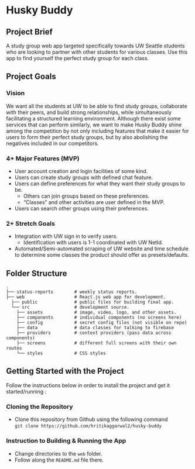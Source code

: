 # Husky Buddy

## Project Brief

A study group web app targeted specifically towards UW Seattle students who are
looking to partner with other students for various classes. Use this app to find
yourself the perfect study group for each class.

## Project Goals

### Vision

We want all the students at UW to be able to find study groups, collaborate with
their peers, and build strong relationships, while simultaneously facilitating a
structured learning environment. Although there exist some services that can
perform similarly, we want to make Husky Buddy shine among the competition by
not only including features that make it easier for users to form their perfect
study groups, but by also abolishing the negatives included in our competitors.

### 4+ Major Features (MVP)

- User account creation and login facilities of some kind.
- Users can create study groups with defined chat feature.
- Users can define preferences for what they want their study groups to be.
  - Others can join groups based on these preferences.
  - “Classes” and other activities are user defined in the MVP.
- Users can search other groups using their preferences.

### 2+ Stretch Goals

- Integration with UW sign in to verify users.
  - Identification with users is 1-1 coordinated with UW NetId.
- Automated/Semi-automated scraping of UW website and time schedule to determine
  some classes the product should offer as presets/defaults.

## Folder Structure

    .
    ├── status-reports        # weekly status reports.
    ├── web                   # React.js web app for development.
      ├── public              # public files for building final app.
      └── src                 # development source.
        ├── assets            # image, video, logo, and other assets.
        ├── components        # individual components (no screens here)
        ├── config            # secret config files (not visible on repo)
        ├── data              # data classes for talking to firebase
        ├── providers         # context providers (pass data across components)
        ├── screens           # different full screens with their own routes
        └── styles            # CSS styles

## Getting Started with the Project

Follow the instructions below in order to install the project and get it
started/running :

### Cloning the Repository

- Clone this repository from Github using the following command \
  `git clone https://github.com/hritikaggarwal2/husky-buddy`

### Instruction to Building & Running the App

- Change directories to the `web` folder.
- Follow along the `README.md` file there.
